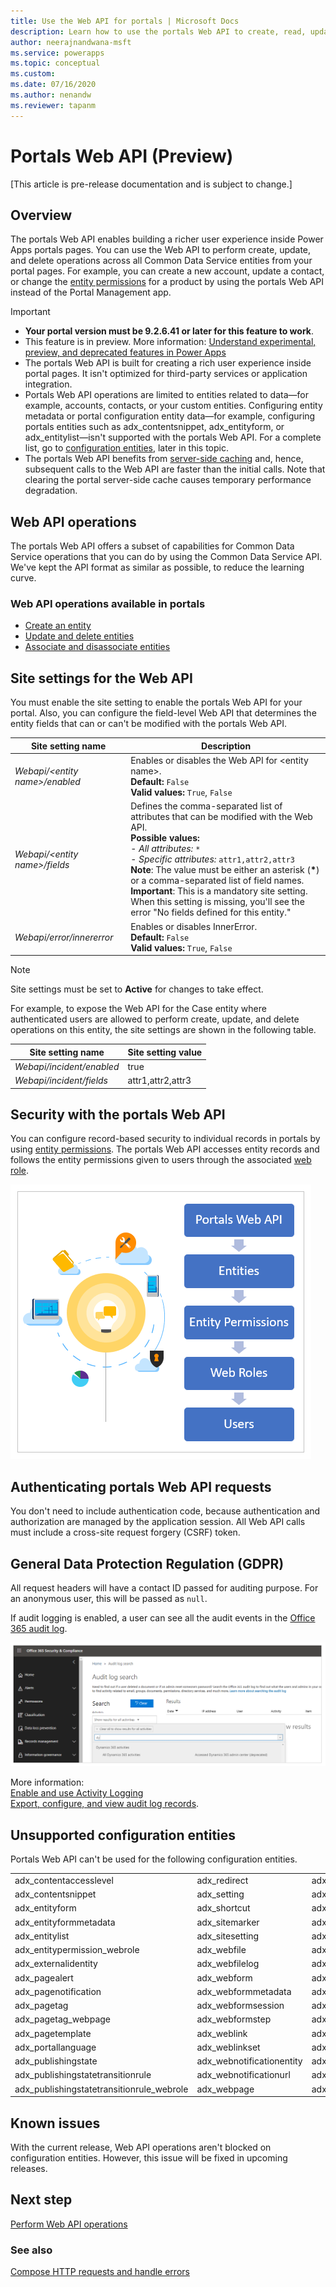 ```yaml
---
title: Use the Web API for portals | Microsoft Docs
description: Learn how to use the portals Web API to create, read, update, and delete Common Data Service entities.
author: neerajnandwana-msft
ms.service: powerapps
ms.topic: conceptual
ms.custom: 
ms.date: 07/16/2020
ms.author: nenandw
ms.reviewer: tapanm
---
```


# Portals Web API (Preview)

[This article is pre-release documentation and is subject to change.]

## Overview

The portals Web API enables building a richer user experience inside Power Apps portals pages. You can use the Web API to perform create, update, and delete operations across all Common Data Service entities from your portal pages. For example, you can create a new account, update a contact, or change the [entity permissions](configure/assign-entity-permissions.md) for a product by using the portals Web API instead of the Portal Management app.

> [!IMPORTANT]
> - **Your portal version must be 9.2.6.41 or later for this feature to work**.
> - This feature is in preview. More information: [Understand experimental, preview, and deprecated features in Power Apps](../canvas-apps/working-with-experimental-preview.md)
> - The portals Web API is built for creating a rich user experience inside portal pages. It isn't optimized for third-party services or application integration.
> - Portals Web API operations are limited to entities related to data&mdash;for example, accounts, contacts, or your custom entities. Configuring entity metadata or portal configuration entity data&mdash;for example, configuring portals entities such as adx_contentsnippet, adx_entityform, or adx_entitylist&mdash;isn't supported with the portals Web API. For a complete list, go to [configuration entities](#unsupported-configuration-entities), later in this topic.
> - The portals Web API benefits from [server-side caching](admin/clear-server-side-cache.md) and, hence, subsequent calls to the Web API are faster than the initial calls. Note that clearing the portal server-side cache causes temporary performance degradation.

## Web API operations

The portals Web API offers a subset of capabilities for Common Data Service operations that you can do by using the Common Data Service API. We've kept the API format as similar as possible, to reduce the learning curve.

### Web API operations available in portals

- [Create an entity](web-api-perform-operations.md#create-an-entity-record)
- [Update and delete entities](web-api-perform-operations.md#update-and-delete-entities-by-using-the-web-api) 
- [Associate and disassociate entities](web-api-perform-operations.md#associate-and-disassociate-entities-by-using-the-web-api)

## Site settings for the Web API

You must enable the site setting to enable the portals Web API for your portal. Also, you can configure the field-level Web API that determines the entity fields that can or can't be modified with the portals Web API.

| Site setting name | Description|
| - |- |
| *Webapi/\<entity name\>/enabled* | Enables or disables the Web API for \<entity name\>. <br> **Default:** `False` <br> **Valid values:** `True`, `False` |
| *Webapi/\<entity name\>/fields*  | Defines the comma-separated list of attributes that can be modified with the Web API. <br>  **Possible values:**  <br> - *All attributes:* `*` <br> - *Specific attributes:* `attr1,attr2,attr3` <br> **Note**:  The value must be either an asterisk (**\***) or a comma-separated list of field names. <br> **Important**: This is a mandatory site setting. When this setting is missing, you'll see the error "No fields defined for this entity." |
| *Webapi/error/innererror* | Enables or disables InnerError. <br> **Default:** `False` <br> **Valid values:** `True`, `False`

> [!NOTE]
> Site settings must be set to **Active** for changes to take effect.

For example, to expose the Web API for the Case entity where authenticated
users are allowed to perform create, update, and delete operations on this entity, the site settings are shown in the following table.

| Site setting name | Site setting value|
| - |- |
| *Webapi/incident/enabled* | true |
| *Webapi/incident/fields* | attr1,attr2,attr3 |

## Security with the portals Web API

You can configure record-based security to individual records in portals by using [entity permissions](configure/assign-entity-permissions.md). The portals Web API accesses entity records and follows the entity permissions given to users through the associated [web role](configure/create-web-roles.md).

![Portals Web API security](media/web-api/portals-Webapi-security.png "Portals Web API security architecture")

## Authenticating portals Web API requests

You don't need to include authentication code, because authentication and authorization are managed by the application session. All Web API calls must include a cross-site request forgery (CSRF) token.

## General Data Protection Regulation (GDPR)

All request headers will have a contact ID passed for auditing purpose. For an anonymous user, this will be passed as `null`.

If audit logging is enabled, a user can see all the audit events in the [Office 365 audit log](https://protection.office.com/unifiedauditlog).

![Office 365 audit log](media/web-api/office365-security-compliance-audit-log.png)

More information:<br>[Enable and use Activity Logging](https://docs.microsoft.com/power-platform/admin/enable-use-comprehensive-auditing)<br>[Export, configure, and view audit log records](https://docs.microsoft.com/microsoft-365/compliance/export-view-audit-log-records).

## Unsupported configuration entities

Portals Web API can't be used for the following configuration entities.

| | | |
|-------------------------------------------|---------------------------|--------------------------------------|
| adx_contentaccesslevel                    | adx_redirect              | adx_webpage_tag                      |
| adx_contentsnippet                        | adx_setting               | adx_webpageaccesscontrolrule         |
| adx_entityform                            | adx_shortcut              | adx_webpageaccesscontrolrule_webrole |
| adx_entityformmetadata                    | adx_sitemarker            | adx_webpagehistory                   |
| adx_entitylist                            | adx_sitesetting           | adx_webpagelog                       |
| adx_entitypermission_webrole              | adx_webfile               | adx_webrole_systemuser               |
| adx_externalidentity                      | adx_webfilelog            | adx_website                          |
| adx_pagealert                             | adx_webform               | adx_website_list                     |
| adx_pagenotification                      | adx_webformmetadata       | adx_website_sponsor                  |
| adx_pagetag                               | adx_webformsession        | adx_websiteaccess                    |
| adx_pagetag_webpage                       | adx_webformstep           | adx_websiteaccess_webrole            |
| adx_pagetemplate                          | adx_weblink               | adx_websitebinding                   |
| adx_portallanguage                        | adx_weblinkset            | adx_websitelanguage                  |
| adx_publishingstate                       | adx_webnotificationentity | adx_webtemplate                      |
| adx_publishingstatetransitionrule         | adx_webnotificationurl    | adx_urlhistory                       |
| adx_publishingstatetransitionrule_webrole | adx_webpage               | adx_entitypermission                 |

## Known issues

With the current release, Web API operations aren't blocked on configuration entities. However, this issue will be fixed in upcoming releases.

## Next step

[Perform Web API operations](web-api-perform-operations.md)

### See also

[Compose HTTP requests and handle errors](web-api-http-requests-handle-errors.md)
